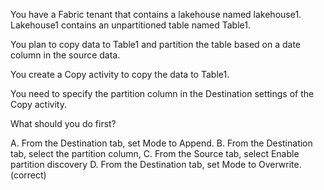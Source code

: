 

You have a Fabric tenant that contains a lakehouse named lakehouse1. Lakehouse1 contains an unpartitioned table named Table1.

You plan to copy data to Table1 and partition the table based on a date column in the source data.

You create a Copy activity to copy the data to Table1.

You need to specify the partition column in the Destination settings of the Copy activity.

What should you do first?

A. From the Destination tab, set Mode to Append.
B. From the Destination tab, select the partition column,
C. From the Source tab, select Enable partition discovery
D. From the Destination tab, set Mode to Overwrite. (correct)